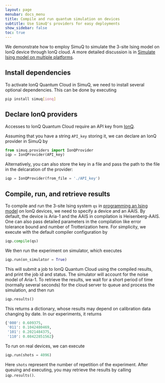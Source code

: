 ```yaml
---
layout: page
menubar: docs_menu
title: Compile and run quantum simulation on devices
subtitle: Use SimuQ's providers for easy deployments
show_sidebar: false
toc: true
---
```


We demonstrate how to employ SimuQ to simulate the 3-site Ising model on IonQ device through IonQ cloud. A more detailed discussion is in [Simulate Ising model on multiple platforms](/SimuQ/examples/2023/08/05/ising/).

## Install dependencies

To activate IonQ Quantum Cloud in SimuQ, we need to install several optional dependencies. This can be done by executing

```bash
pip install simuq[ionq]
```

## Declare IonQ providers

Accesses to IonQ Quantum Cloud require an API key from [IonQ](https://ionq.com/).

Assuming that you have a string `API_key` storing it, we can declare an IonQ provider in SimuQ by

```python
from simuq.providers import IonQProvider
iqp = IonQProvider(API_key)
```

Alternatively, you can also store the key in a file and pass the path to the file in the delcaration of the provider:

```python
iqp = IonQProvider(from_file = './API_key')
```

## Compile, run, and retrieve results

To compile and run the 3-site Ising system `qs` in [programming an Ising model](/SimuQ/docs/qsystem) on IonQ devices, we need to specify a device and an AAIS. By default, the device is Aria-1 and the AAIS in compilation is Heisenberg-AAIS. One can also pass detailed parameters in the compilation like error tolerance bound and number of Trotterization here. For simplicity, we execute with the default compiler configuration by

```python
iqp.compile(qs)
```

We then run the experiment on simulator, which executes

```python
iqp.run(on_simulator = True)
```

This will submit a job to IonQ Quantum Cloud using the compiled results, and print the job id and status. The simulator will account for the noise model of Aria-1. To retrieve the results, we wait for a short period of time (normally several seconds) for the cloud server to queue and process the simulation, and then run

```python
iqp.results()
```

This returns a dictionary, whose results may depend on calibration data changing by date. In our experiments, it returns

```python
{'000': 0.609375,
 '011': 0.1042480469,
 '101': 0.2021484375,
 '110': 0.08422851562}
 ```

To run on real devices, we can execute

```python
iqp.run(shots = 4096)
```

Here `shots` represent the number of repetition of the experiment. After queuing and executing, you may retrieve the results by calling `iqp.results()`.